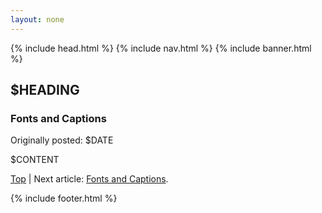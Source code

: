 ```yaml
---
layout: none
---
```

<html>
<head>
  {% include head.html %}
</head>

<body>
  {% include nav.html %}
  {% include banner.html %}

  <section class="content box">
    <h2 id="top">$HEADING</h2>
    <h3 class="l2l">Fonts and Captions</h3>
    <p class="pubdate">Originally posted: $DATE</p>
    $CONTENT
    <p>
    <a href="#top">Top</a> | Next article: <a href="160512-latex-fonts-and-captions.html">Fonts and 
      Captions</a>.
   </p>
  </section>

  {% include footer.html %}

</body>
</html>
